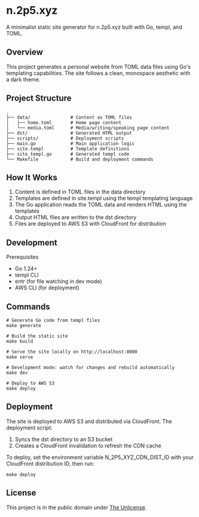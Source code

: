 # n.2p5.xyz

A minimalist static site generator for n.2p5.xyz built with Go, templ, and TOML.

## Overview

This project generates a personal website from TOML data files using Go's templating capabilities. The site follows a clean, monospace aesthetic with a dark theme.

## Project Structure

```shell
.
├── data/               # Content as TOML files
│   ├── home.toml       # Home page content
│   └── media.toml      # Media/writing/speaking page content
├── dst/                # Generated HTML output
├── scripts/            # Deployment scripts
├── main.go             # Main application logic
├── site.templ          # Template definitions
├── site_templ.go       # Generated templ code
└── Makefile            # Build and deployment commands
```

## How It Works

1. Content is defined in TOML files in the data directory
2. Templates are defined in site.templ using the templ templating language
3. The Go application reads the TOML data and renders HTML using the templates
4. Output HTML files are written to the dst directory
5. Files are deployed to AWS S3 with CloudFront for distribution

## Development

Prerequisites

- Go 1.24+
- templ CLI
- entr (for file watching in dev mode)
- AWS CLI (for deployment)

## Commands

```shell
# Generate Go code from templ files
make generate

# Build the static site
make build

# Serve the site locally on http://localhost:8000
make serve

# Development mode: watch for changes and rebuild automatically
make dev

# Deploy to AWS S3
make deploy
```

## Deployment

The site is deployed to AWS S3 and distributed via CloudFront. The deployment script:

1. Syncs the dst directory to an S3 bucket
2. Creates a CloudFront invalidation to refresh the CDN cache

To deploy, set the environment variable N_2P5_XYZ_CDN_DIST_ID with your CloudFront distribution ID, then run:

```shell
make deploy
```

## License

This project is in the public domain under [The Unlicense](https://unlicense.org/).